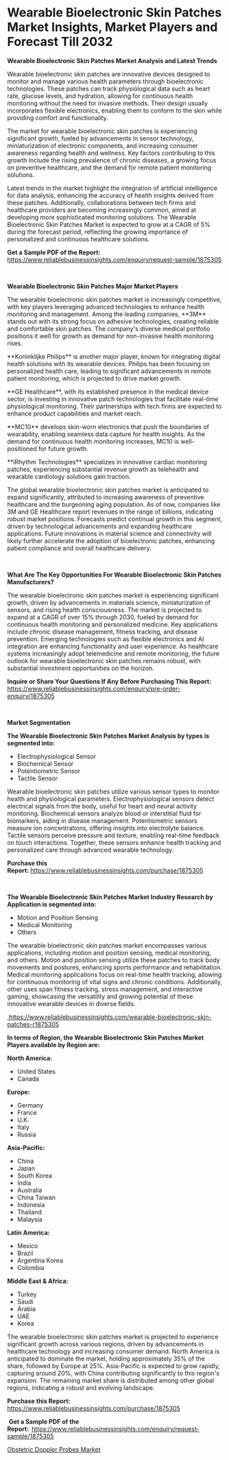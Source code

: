 <p><h1>Wearable Bioelectronic Skin Patches Market Insights, Market Players and Forecast Till 2032</h1></p><p><strong>Wearable Bioelectronic Skin Patches Market Analysis and Latest Trends</strong></p>
<p><p>Wearable bioelectronic skin patches are innovative devices designed to monitor and manage various health parameters through bioelectronic technologies. These patches can track physiological data such as heart rate, glucose levels, and hydration, allowing for continuous health monitoring without the need for invasive methods. Their design usually incorporates flexible electronics, enabling them to conform to the skin while providing comfort and functionality.</p><p>The market for wearable bioelectronic skin patches is experiencing significant growth, fueled by advancements in sensor technology, miniaturization of electronic components, and increasing consumer awareness regarding health and wellness. Key factors contributing to this growth include the rising prevalence of chronic diseases, a growing focus on preventive healthcare, and the demand for remote patient monitoring solutions.</p><p>Latest trends in the market highlight the integration of artificial intelligence for data analysis, enhancing the accuracy of health insights derived from these patches. Additionally, collaborations between tech firms and healthcare providers are becoming increasingly common, aimed at developing more sophisticated monitoring solutions. The Wearable Bioelectronic Skin Patches Market is expected to grow at a CAGR of 5% during the forecast period, reflecting the growing importance of personalized and continuous healthcare solutions.</p></p>
<p><strong>Get a Sample PDF of the Report:&nbsp;</strong> <a href="https://www.reliablebusinessinsights.com/enquiry/request-sample/1875305?utm_campaign=3250&utm_medium=2&utm_source=Github&utm_content=ia&utm_term=05032025&utm_id=wearable-bioelectronic-skin-patches">https://www.reliablebusinessinsights.com/enquiry/request-sample/1875305</a></p>
<p>&nbsp;</p>
<p><strong>Wearable Bioelectronic Skin Patches Major Market Players</strong></p>
<p><p>The wearable bioelectronic skin patches market is increasingly competitive, with key players leveraging advanced technologies to enhance health monitoring and management. Among the leading companies, **3M** stands out with its strong focus on adhesive technologies, creating reliable and comfortable skin patches. The company's diverse medical portfolio positions it well for growth as demand for non-invasive health monitoring rises.</p><p>**Koninklijke Philips** is another major player, known for integrating digital health solutions with its wearable devices. Philips has been focusing on personalized health care, leading to significant advancements in remote patient monitoring, which is projected to drive market growth.</p><p>**GE Healthcare**, with its established presence in the medical device sector, is investing in innovative patch technologies that facilitate real-time physiological monitoring. Their partnerships with tech firms are expected to enhance product capabilities and market reach.</p><p>**MC10** develops skin-worn electronics that push the boundaries of wearability, enabling seamless data capture for health insights. As the demand for continuous health monitoring increases, MC10 is well-positioned for future growth.</p><p>**iRhythm Technologies** specializes in innovative cardiac monitoring patches, experiencing substantial revenue growth as telehealth and wearable cardiology solutions gain traction.</p><p>The global wearable bioelectronic skin patches market is anticipated to expand significantly, attributed to increasing awareness of preventive healthcare and the burgeoning aging population. As of now, companies like 3M and GE Healthcare report revenues in the range of billions, indicating robust market positions. Forecasts predict continual growth in this segment, driven by technological advancements and expanding healthcare applications. Future innovations in material science and connectivity will likely further accelerate the adoption of bioelectronic patches, enhancing patient compliance and overall healthcare delivery.</p></p>
<p>&nbsp;</p>
<p><strong>What Are The Key Opportunities For Wearable Bioelectronic Skin Patches Manufacturers?</strong></p>
<p><p>The wearable bioelectronic skin patches market is experiencing significant growth, driven by advancements in materials science, miniaturization of sensors, and rising health consciousness. The market is projected to expand at a CAGR of over 15% through 2030, fueled by demand for continuous health monitoring and personalized medicine. Key applications include chronic disease management, fitness tracking, and disease prevention. Emerging technologies such as flexible electronics and AI integration are enhancing functionality and user experience. As healthcare systems increasingly adopt telemedicine and remote monitoring, the future outlook for wearable bioelectronic skin patches remains robust, with substantial investment opportunities on the horizon.</p></p>
<p><strong>Inquire or Share Your Questions If Any Before Purchasing This Report:</strong> <a href="https://www.reliablebusinessinsights.com/enquiry/pre-order-enquiry/1875305?utm_campaign=3250&utm_medium=2&utm_source=Github&utm_content=ia&utm_term=05032025&utm_id=wearable-bioelectronic-skin-patches">https://www.reliablebusinessinsights.com/enquiry/pre-order-enquiry/1875305</a></p>
<p>&nbsp;</p>
<p><strong>Market Segmentation</strong></p>
<p><strong>The Wearable Bioelectronic Skin Patches Market Analysis by types is segmented into:</strong></p>
<p><ul><li>Electrophysiological Sensor</li><li>Biochemical Sensor</li><li>Potentiometric Sensor</li><li>Tactile Sensor</li></ul></p>
<p><p>Wearable bioelectronic skin patches utilize various sensor types to monitor health and physiological parameters. Electrophysiological sensors detect electrical signals from the body, useful for heart and neural activity monitoring. Biochemical sensors analyze blood or interstitial fluid for biomarkers, aiding in disease management. Potentiometric sensors measure ion concentrations, offering insights into electrolyte balance. Tactile sensors perceive pressure and texture, enabling real-time feedback on touch interactions. Together, these sensors enhance health tracking and personalized care through advanced wearable technology.</p></p>
<p><strong>Purchase this Report:&nbsp;</strong><a href="https://www.reliablebusinessinsights.com/purchase/1875305?utm_campaign=3250&utm_medium=2&utm_source=Github&utm_content=ia&utm_term=05032025&utm_id=wearable-bioelectronic-skin-patches">https://www.reliablebusinessinsights.com/purchase/1875305</a></p>
<p>&nbsp;</p>
<p><strong>The Wearable Bioelectronic Skin Patches Market Industry Research by Application is segmented into:</strong></p>
<p><ul><li>Motion and Position Sensing</li><li>Medical Monitoring</li><li>Others</li></ul></p>
<p><p>The wearable bioelectronic skin patches market encompasses various applications, including motion and position sensing, medical monitoring, and others. Motion and position sensing utilize these patches to track body movements and postures, enhancing sports performance and rehabilitation. Medical monitoring applications focus on real-time health tracking, allowing for continuous monitoring of vital signs and chronic conditions. Additionally, other uses span fitness tracking, stress management, and interactive gaming, showcasing the versatility and growing potential of these innovative wearable devices in diverse fields.</p></p>
<p><a href="https://www.reliablebusinessinsights.com/wearable-bioelectronic-skin-patches-r1875305?utm_campaign=3250&utm_medium=2&utm_source=Github&utm_content=ia&utm_term=05032025&utm_id=wearable-bioelectronic-skin-patches">&nbsp;https://www.reliablebusinessinsights.com/wearable-bioelectronic-skin-patches-r1875305</a></p>
<p><strong>In terms of Region, the Wearable Bioelectronic Skin Patches Market Players available by Region are:</strong></p>
<p>
    <p> <strong> North America: </strong>
        <ul>
            <li>United States</li>
            <li>Canada</li>
        </ul>
        </p> 
    <p> <strong> Europe: </strong>
        <ul>
            <li>Germany</li>
            <li>France</li>
            <li>U.K.</li>
            <li>Italy</li>
            <li>Russia</li>
        </ul>
        </p> 
    <p> <strong> Asia-Pacific: </strong>
        <ul>
            <li>China</li>
            <li>Japan</li>
            <li>South Korea</li>
            <li>India</li>
            <li>Australia</li>
            <li>China Taiwan</li>
            <li>Indonesia</li>
            <li>Thailand</li>
            <li>Malaysia</li>
        </ul>
        </p> 
    <p> <strong> Latin America: </strong>
        <ul>
            <li>Mexico</li>
            <li>Brazil</li>
            <li>Argentina Korea</li>
            <li>Colombia</li>
        </ul>
        </p> 
    <p> <strong> Middle East & Africa: </strong>
        <ul>
            <li>Turkey</li>
            <li>Saudi</li>
            <li>Arabia</li>
            <li>UAE</li>
            <li>Korea</li>
        </ul>
    </p>
    </p>
<p><p>The wearable bioelectronic skin patches market is projected to experience significant growth across various regions, driven by advancements in healthcare technology and increasing consumer demand. North America is anticipated to dominate the market, holding approximately 35% of the share, followed by Europe at 25%. Asia-Pacific is expected to grow rapidly, capturing around 20%, with China contributing significantly to this region's expansion. The remaining market share is distributed among other global regions, indicating a robust and evolving landscape.</p></p>
<p><strong>Purchase this Report: </strong><a href="https://www.reliablebusinessinsights.com/purchase/1875305?utm_campaign=3250&utm_medium=2&utm_source=Github&utm_content=ia&utm_term=05032025&utm_id=wearable-bioelectronic-skin-patches">https://www.reliablebusinessinsights.com/purchase/1875305</a></p>
<p>&nbsp;<strong>Get a Sample PDF of the Report:&nbsp;&nbsp;</strong><a href="https://www.reliablebusinessinsights.com/enquiry/request-sample/1875305?utm_campaign=3250&utm_medium=2&utm_source=Github&utm_content=ia&utm_term=05032025&utm_id=wearable-bioelectronic-skin-patches">https://www.reliablebusinessinsights.com/enquiry/request-sample/1875305</a></p>
<p><strong></strong></p>
<p><p><a href="https://github.com/fraryatena85/Market-Research-Report-List-1/blob/main/obstetric-doppler-probes-market.md?utm_campaign=3250&utm_medium=2&utm_source=Github&utm_content=ia&utm_term=05032025&utm_id=wearable-bioelectronic-skin-patches">Obstetric Doppler Probes Market</a></p></p>